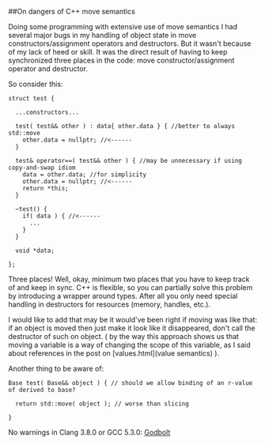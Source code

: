 
##On dangers of C++ move semantics

  Doing some programming with extensive use of move semantics I had several major bugs in my 
  handling of object state in move constructors/assignment operators and destructors. But it 
  wasn't because of my lack of heed or skill. It was the direct result of having to keep 
  synchronized three places in the code: move constructor/assignment operator and destructor.

  So consider this:

    struct test {
    
      ...constructors...
    
      test( test&& other ) : data{ other.data } { //better to always std::move 
        other.data = nullptr; //<------
      }
    
      test& operator==( test&& other ) { //may be unnecessary if using copy-and-swap idiom
        data = other.data; //for simplicity
        other.data = nullptr; //<------
        return *this;
      }
    
      ~test() {
        if( data ) { //<------
          ...
        }
      }
    
      void *data;
    
    };

  Three places! Well, okay, minimum two places that you have to keep track of and keep in sync.
  C++ is flexible, so you can partially solve this problem by introducing a wrapper around types.
  After all you only need special handling in destructors for resources (memory, handles, etc.).

  I would like to add that may be it would've been right if moving was like that: if an object is
  moved then just make it look like it disappeared, don't call the destructor of such on object.
  ( by the way this approach shows us that moving a variable is a way of changing the scope of this
  variable, as I said about references in the post on [values.html](value semantics) ).

  Another thing to be aware of:
   
    Base test( Base&& object ) { // should we allow binding of an r-value of derived to base?
    
      return std::move( object ); // worse than slicing
    
    }
    

  No warnings in Clang 3.8.0 or GCC 5.3.0: [Godbolt](https://godbolt.org/g/eVbFBs)


